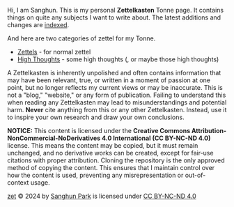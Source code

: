 Hi, I am Sanghun. This is my personal **Zettelkasten** Tonne page. It contains things on quite any subjects I want to write about. The latest additions and changes are [indexed]().

And here are two categories of zettel for my Tonne.
- [Zettels](/zettels) - for normal zettel
- [High Thoughts](/highthoughts) - some high thoughts (, or maybe those high thoughts)

A Zettelkasten is inherently unpolished and often contains information that may have been relevant, true, or written in a moment of passion at one point, but no longer reflects my current views or may be inaccurate. This is not a "blog," "website," or any form of publication. Failing to understand this when reading any Zettelkasten may lead to misunderstandings and potential harm. **Never** cite anything from this or any other Zettelkasten. Instead, use it to inspire your own research and draw your own conclusions.

**NOTICE:** This content is licensed under the **Creative Commons Attribution-NonCommercial-NoDerivatives 4.0 International (CC BY-NC-ND 4.0)** license. This means the content may be copied, but it must remain unchanged, and no derivative works can be created, except for fair-use citations with proper attribution. Cloning the repository is the only approved method of copying the content. This ensures that I maintain control over how the content is used, preventing any misrepresentation or out-of-context usage.

[zet](https://github.com/san-ghun/zet) © 2024 by [Sanghun Park](https://github.com/san-ghun/) is licensed under [CC BY-NC-ND 4.0](https://creativecommons.org/licenses/by-nc-nd/4.0/?ref=chooser-v1)